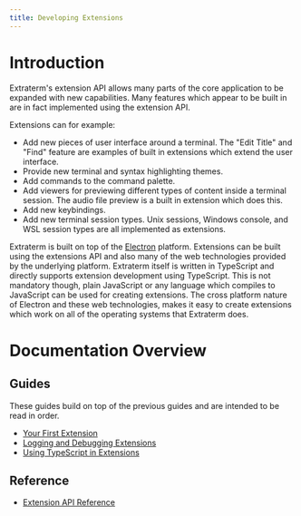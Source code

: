 ```yaml
---
title: Developing Extensions
---
```


# Introduction

Extraterm's extension API allows many parts of the core application to be expanded with new capabilities. Many features which appear to be built in are in fact implemented using the extension API.

Extensions can for example:

* Add new pieces of user interface around a terminal. The "Edit Title" and "Find" feature are examples of built in extensions which extend the user interface.
* Provide new terminal and syntax highlighting themes.
* Add commands to the command palette.
* Add viewers for previewing different types of content inside a terminal session. The audio file preview is a built in extension which does this.
* Add new keybindings.
* Add new terminal session types. Unix sessions, Windows console, and WSL session types are all implemented as extensions.

Extraterm is built on top of the [Electron](https://www.electronjs.org) platform. Extensions can be built using the extensions API and also many of the web technologies provided by the underlying platform. Extraterm itself is written in TypeScript and directly supports extension development using TypeScript. This is not mandatory though, plain JavaScript or any language which compiles to JavaScript can be used for creating extensions. The cross platform nature of Electron and these web technologies, makes it easy to create extensions which work on all of the operating systems that Extraterm does.


# Documentation Overview


## Guides

These guides build on top of the previous guides and are intended to be read in order.

* [Your First Extension](extensions_your_first_extension.md)
* [Logging and Debugging Extensions](extensions_logging_and_debugging.md)
* [Using TypeScript in Extensions](extensions_typescript.md)

## Reference

* [Extension API Reference](extension_api/)
